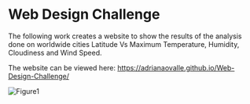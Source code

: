 # Web Design Challenge

The following work creates a website to show the results of the analysis done on worldwide cities Latitude Vs Maximum Temperature, Humidity, Cloudiness and Wind Speed.

The website can be viewed here:  https://adrianaovalle.github.io/Web-Design-Challenge/

![Figure1](Images/Video.GIF)





